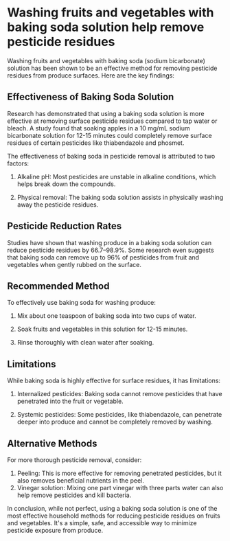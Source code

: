 # Washing fruits and vegetables with baking soda solution help remove pesticide residues

Washing fruits and vegetables with baking soda (sodium bicarbonate) solution has been shown to be an effective method for removing pesticide residues from produce surfaces. Here are the key findings:



## Effectiveness of Baking Soda Solution

Research has demonstrated that using a baking soda solution is more effective at removing surface pesticide residues compared to tap water or bleach.  A study found that soaking apples in a 10 mg/mL sodium bicarbonate solution for 12-15 minutes could completely remove surface residues of certain pesticides like thiabendazole and phosmet.

The effectiveness of baking soda in pesticide removal is attributed to two factors:

1. Alkaline pH: Most pesticides are unstable in alkaline conditions, which helps break down the compounds.

2. Physical removal: The baking soda solution assists in physically washing away the pesticide residues.

   

## Pesticide Reduction Rates

Studies have shown that washing produce in a baking soda solution can reduce pesticide residues by 66.7–98.9%. Some research even suggests that baking soda can remove up to 96% of pesticides from fruit and vegetables when gently rubbed on the surface.



## Recommended Method

To effectively use baking soda for washing produce:

1. Mix about one teaspoon of baking soda into two cups of water.

2. Soak fruits and vegetables in this solution for 12-15 minutes.

3. Rinse thoroughly with clean water after soaking.

   

## Limitations

While baking soda is highly effective for surface residues, it has limitations:

1. Internalized pesticides: Baking soda cannot remove pesticides that have penetrated into the fruit or vegetable.

2. Systemic pesticides: Some pesticides, like thiabendazole, can penetrate deeper into produce and cannot be completely removed by washing.

   

## Alternative Methods

For more thorough pesticide removal, consider:

1. Peeling: This is more effective for removing penetrated pesticides, but it also removes beneficial nutrients in the peel.
2. Vinegar solution: Mixing one part vinegar with three parts water can also help remove pesticides and kill bacteria.

In conclusion, while not perfect, using a baking soda solution is one of the most effective household methods for reducing pesticide residues on fruits and vegetables. It's a simple, safe, and accessible way to minimize pesticide exposure from produce.
